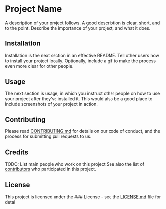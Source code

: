 # Project Name
A description of your project follows. A good description is clear, short, and to the point. Describe the importance of your project, and what it does.

## Installation
Installation is the next section in an effective README. Tell other users how to install your project locally. Optionally, include a gif to make the process even more clear for other people.

## Usage
The next section is usage, in which you instruct other people on how to use your project after they’ve installed it. This would also be a good place to include screenshots of your project in action.

## Contributing
Please read [CONTRIBUTING.md](CONTRIBUTING.md) for details on our code of conduct, and the process for submitting pull requests to us.

## Credits
TODO: List main people who work on this project
See also the list of [contributors](https://github.com/USER/REPO/contributors) who participated in this project.

## License
This project is licensed under the ### License - see the [LICENSE.md](LICENSE.md) file for detai
